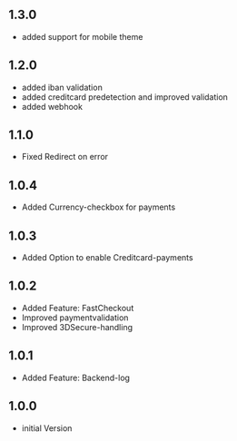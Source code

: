 ## 1.3.0
* added support for mobile theme

## 1.2.0
* added iban validation
* added creditcard predetection and improved validation
* added webhook

## 1.1.0
* Fixed Redirect on error

## 1.0.4
* Added Currency-checkbox for payments

## 1.0.3
* Added Option to enable Creditcard-payments

## 1.0.2
* Added Feature: FastCheckout
* Improved paymentvalidation
* Improved 3DSecure-handling

## 1.0.1
* Added Feature: Backend-log

## 1.0.0
* initial Version